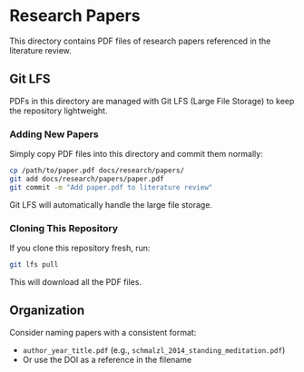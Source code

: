 # Research Papers

This directory contains PDF files of research papers referenced in the literature review.

## Git LFS

PDFs in this directory are managed with Git LFS (Large File Storage) to keep the repository lightweight.

### Adding New Papers

Simply copy PDF files into this directory and commit them normally:

```bash
cp /path/to/paper.pdf docs/research/papers/
git add docs/research/papers/paper.pdf
git commit -m "Add paper.pdf to literature review"
```

Git LFS will automatically handle the large file storage.

### Cloning This Repository

If you clone this repository fresh, run:

```bash
git lfs pull
```

This will download all the PDF files.

## Organization

Consider naming papers with a consistent format:
- `author_year_title.pdf` (e.g., `schmalzl_2014_standing_meditation.pdf`)
- Or use the DOI as a reference in the filename


